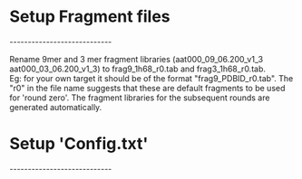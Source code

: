 # Setup Fragment files </br>
---------------------------- </br>

Rename 9mer and 3 mer fragment libraries (aat000_09_06.200_v1_3  aat000_03_06.200_v1_3) to frag9_1h68_r0.tab  and frag3_1h68_r0.tab.  </br>
Eg: for your own target it should be of the format "frag9_PDBID_r0.tab". The "r0" in the file name suggests that these are default fragments 
to be used for 'round zero'. The fragment libraries for the subsequent rounds are generated automatically. 

# Setup 'Config.txt' </br>
---------------------------- </br>